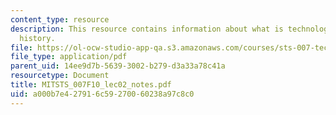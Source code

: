 ```yaml
---
content_type: resource
description: This resource contains information about what is technology? What is
  history.
file: https://ol-ocw-studio-app-qa.s3.amazonaws.com/courses/sts-007-technology-in-history-fall-2010/a000b7e427916c59270060238a97c8c0_MITSTS_007F10_lec02_notes.pdf
file_type: application/pdf
parent_uid: 14ee9d7b-5639-3002-b279-d3a33a78c41a
resourcetype: Document
title: MITSTS_007F10_lec02_notes.pdf
uid: a000b7e4-2791-6c59-2700-60238a97c8c0
---
```

